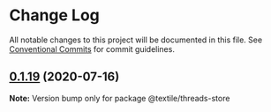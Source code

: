 # Change Log

All notable changes to this project will be documented in this file.
See [Conventional Commits](https://conventionalcommits.org) for commit guidelines.

## [0.1.19](https://github.com/textileio/js-threads/compare/@textile/threads-store@0.1.18...@textile/threads-store@0.1.19) (2020-07-16)

**Note:** Version bump only for package @textile/threads-store
